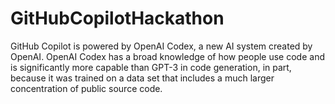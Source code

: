 # GitHubCopilotHackathon
GitHub Copilot is powered by OpenAI Codex, a new AI system created by OpenAI. OpenAI Codex has a broad knowledge of how people use code and is significantly more capable than GPT-3 in code generation, in part, because it was trained on a data set that includes a much larger concentration of public source code.
